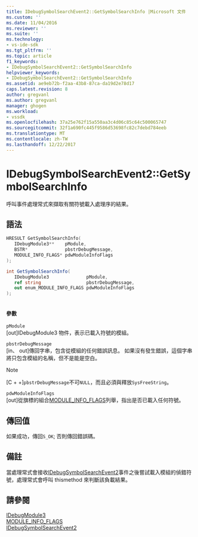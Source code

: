 ```yaml
---
title: IDebugSymbolSearchEvent2::GetSymbolSearchInfo |Microsoft 文件
ms.custom: ''
ms.date: 11/04/2016
ms.reviewer: ''
ms.suite: ''
ms.technology:
- vs-ide-sdk
ms.tgt_pltfrm: ''
ms.topic: article
f1_keywords:
- IDebugSymbolSearchEvent2::GetSymbolSearchInfo
helpviewer_keywords:
- IDebugSymbolSearchEvent2::GetSymbolSearchInfo
ms.assetid: ae9eb72b-f2aa-43b8-87ca-da19d2e78d17
caps.latest.revision: 8
author: gregvanl
ms.author: gregvanl
manager: ghogen
ms.workload:
- vssdk
ms.openlocfilehash: 37a25e762f15a550aa3c4d06c85c64c500065747
ms.sourcegitcommit: 32f1a690fc445f9586d53698fc82c7debd784eeb
ms.translationtype: MT
ms.contentlocale: zh-TW
ms.lasthandoff: 12/22/2017
---
```

# <a name="idebugsymbolsearchevent2getsymbolsearchinfo"></a>IDebugSymbolSearchEvent2::GetSymbolSearchInfo
呼叫事件處理常式來擷取有關符號載入處理序的結果。  
  
## <a name="syntax"></a>語法  
  
```cpp  
HRESULT GetSymbolSearchInfo(  
   IDebugModule3**    pModule,  
   BSTR*              pbstrDebugMessage,  
   MODULE_INFO_FLAGS* pdwModuleInfoFlags  
);  
```  
  
```csharp  
int GetSymbolSearchInfo(  
   IDebugModule3              pModule,   
   ref string                 pbstrDebugMessage,   
   out enum_MODULE_INFO_FLAGS pdwModuleInfoFlags  
);  
  
```  
  
#### <a name="parameters"></a>參數  
 `pModule`  
 [out]IDebugModule3 物件，表示已載入符號的模組。  
  
 `pbstrDebugMessage`  
 [in、 out]傳回字串，包含從模組的任何錯誤訊息。 如果沒有發生錯誤，這個字串將只包含模組的名稱，但不是能是空白。  
  
> [!NOTE]
>  [C + +]`pbstrDebugMessage`不可`NULL`，而且必須與釋放`SysFreeString`。  
  
 `pdwModuleInfoFlags`  
 [out]從旗標的組合[MODULE_INFO_FLAGS](../../../extensibility/debugger/reference/module-info-flags.md)列舉，指出是否已載入任何符號。  
  
## <a name="return-value"></a>傳回值  
 如果成功，傳回`S_OK`; 否則傳回錯誤碼。  
  
## <a name="remarks"></a>備註  
 當處理常式會接收[IDebugSymbolSearchEvent2](../../../extensibility/debugger/reference/idebugsymbolsearchevent2.md)事件之後嘗試載入模組的偵錯符號，處理常式會呼叫 thismethod 來判斷該負載結果。  
  
## <a name="see-also"></a>請參閱  
 [IDebugModule3](../../../extensibility/debugger/reference/idebugmodule3.md)   
 [MODULE_INFO_FLAGS](../../../extensibility/debugger/reference/module-info-flags.md)   
 [IDebugSymbolSearchEvent2](../../../extensibility/debugger/reference/idebugsymbolsearchevent2.md)